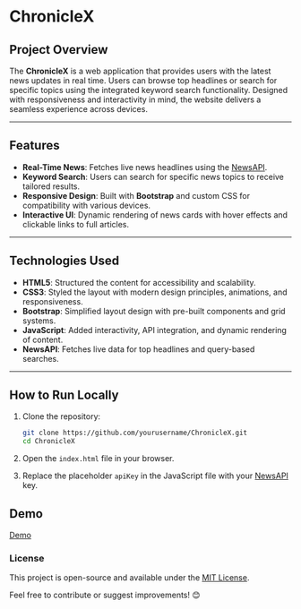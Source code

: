 # ChronicleX  

## **Project Overview**  
The **ChronicleX** is a web application that provides users with the latest news updates in real time. Users can browse top headlines or search for specific topics using the integrated keyword search functionality. Designed with responsiveness and interactivity in mind, the website delivers a seamless experience across devices.

---

## **Features**  
- **Real-Time News**: Fetches live news headlines using the [NewsAPI](https://newsapi.org/).  
- **Keyword Search**: Users can search for specific news topics to receive tailored results.  
- **Responsive Design**: Built with **Bootstrap** and custom CSS for compatibility with various devices.  
- **Interactive UI**: Dynamic rendering of news cards with hover effects and clickable links to full articles.  

---

## **Technologies Used**  
- **HTML5**: Structured the content for accessibility and scalability.  
- **CSS3**: Styled the layout with modern design principles, animations, and responsiveness.  
- **Bootstrap**: Simplified layout design with pre-built components and grid systems.  
- **JavaScript**: Added interactivity, API integration, and dynamic rendering of content.  
- **NewsAPI**: Fetches live data for top headlines and query-based searches.  

---

## **How to Run Locally**  

1. Clone the repository:  
   ```bash
   git clone https://github.com/yourusername/ChronicleX.git
   cd ChronicleX
   ```
2. Open the `index.html` file in your browser.

3. Replace the placeholder `apiKey` in the JavaScript file with your [NewsAPI](https://newsapi.org/) key.



## **Demo**  

[Demo](https://screenrec.com/share/wCpVLYIPkh)

### **License**  
This project is open-source and available under the [MIT License](https://opensource.org/licenses/MIT).  

Feel free to contribute or suggest improvements! 😊  
